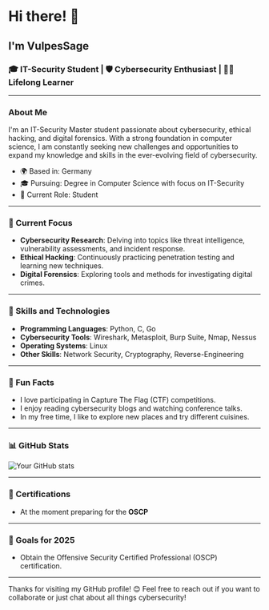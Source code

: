 # Hi there! 👋

## I'm VulpesSage

### 🎓 IT-Security Student | 🛡️ Cybersecurity Enthusiast | 👨‍💻 Lifelong Learner

---

### About Me

I'm an IT-Security Master student passionate about cybersecurity, ethical hacking, and digital forensics. With a strong foundation in computer science, I am constantly seeking new challenges and opportunities to expand my knowledge and skills in the ever-evolving field of cybersecurity.

- 🌍 Based in: Germany
- 🎓 Pursuing: Degree in Computer Science with focus on IT-Security
- 💼 Current Role: Student

---

### 🔭 Current Focus

- **Cybersecurity Research**: Delving into topics like threat intelligence, vulnerability assessments, and incident response.
- **Ethical Hacking**: Continuously practicing penetration testing and learning new techniques.
- **Digital Forensics**: Exploring tools and methods for investigating digital crimes.

---

### 🌱 Skills and Technologies

- **Programming Languages**: Python, C, Go
- **Cybersecurity Tools**: Wireshark, Metasploit, Burp Suite, Nmap, Nessus
- **Operating Systems**: Linux
- **Other Skills**: Network Security, Cryptography, Reverse-Engineering

---


### 🌟 Fun Facts

- I love participating in Capture The Flag (CTF) competitions.
- I enjoy reading cybersecurity blogs and watching conference talks.
- In my free time, I like to explore new places and try different cuisines.

---

### 📊 GitHub Stats

![Your GitHub stats](https://github-readme-stats.vercel.app/api?username=your-github-username&show_icons=true&theme=radical)

---

### 🏅 Certifications

- At the moment preparing for the **OSCP**

---

### 🎯 Goals for 2025

- Obtain the Offensive Security Certified Professional (OSCP) certification.

---

Thanks for visiting my GitHub profile! 😊 Feel free to reach out if you want to collaborate or just chat about all things cybersecurity!
